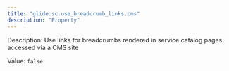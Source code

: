 ```yaml
---
title: "glide.sc.use_breadcrumb_links.cms"
description: "Property"
---
```


Description: Use links for breadcrumbs rendered in service catalog pages accessed via a CMS site

Value: `false`